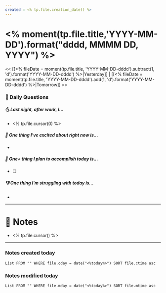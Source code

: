 ```yaml
---
created : <% tp.file.creation_date() %>
---
```


# <% moment(tp.file.title,'YYYY-MM-DD').format("dddd, MMMM DD, YYYY") %>
<< [[<% fileDate = moment(tp.file.title, 'YYYY-MM-DD-dddd').subtract(1, 'd').format('YYYY-MM-DD-dddd') %>|Yesterday]] | [[<% fileDate = moment(tp.file.title, 'YYYY-MM-DD-dddd').add(1, 'd').format('YYYY-MM-DD-dddd') %>|Tomorrow]] >>

### 📅 Daily Questions

##### 🌜 Last night, after work, I...

- <% tp.file.cursor(0) %>

##### 🙌 One thing I've excited about right now is...

- 

##### 🚀 One+ thing I plan to accomplish today is...

- [ ] 

##### 👎 One thing I'm struggling with today is...

- 

---

# 📝 Notes

- <% tp.file.cursor() %>

---

### Notes created today

```dataview
List FROM "" WHERE file.cday = date("<%today%>") SORT file.ctime asc
```

### Notes modified today

```dataview
List FROM "" WHERE file.mday = date("<%today%>") SORT file.mtime asc
```